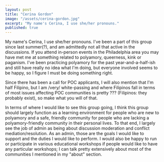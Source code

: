 ```yaml
---
layout: post
title: "Cerina Gordon"
image: "/assets/cerina-gordon.jpg"
excerpt: "My name's Cerina, I use she/her pronouns."
published: true
---
```


My name's Cerina, I use she/her pronouns. I've been a part of this group since last summer(?), and am admittedly not all that active in the discussions. If you attend in-person events in the Philadelphia area you may have met me at something related to polyamory, queerness, kink or paganism. I've been practicing polyamory for the past year-and-a-half-ish and still have really no idea what I'm doing, but everyone involved seems to be happy, so I figure I must be doing something right. 

Since there has been a call for POC applicants, I will also mention that I'm half Filipino, but I am /very/ white-passing and where Filipinos fall in terms of most issues affecting POC communities is pretty ??? (Filipinos: they probably exist), so make what you will of that.

In terms of where I would like to see this group going, I think this group should largely function as a learning environment for people who are new to polyamory and a safe, friendly community for people who are lacking a polyamory-friendly community in their personal lives. To that end, I largely see the job of admin as being about discussion moderation and conflict mediation/resolution. As an admin, those are the goals I would like to support and the duties I would like to perform. I would also be happy to run or participate in various educational workshops if people would like to have any particular workshops; I can talk pretty extensively about most of the communities I mentioned in my "about" section.
